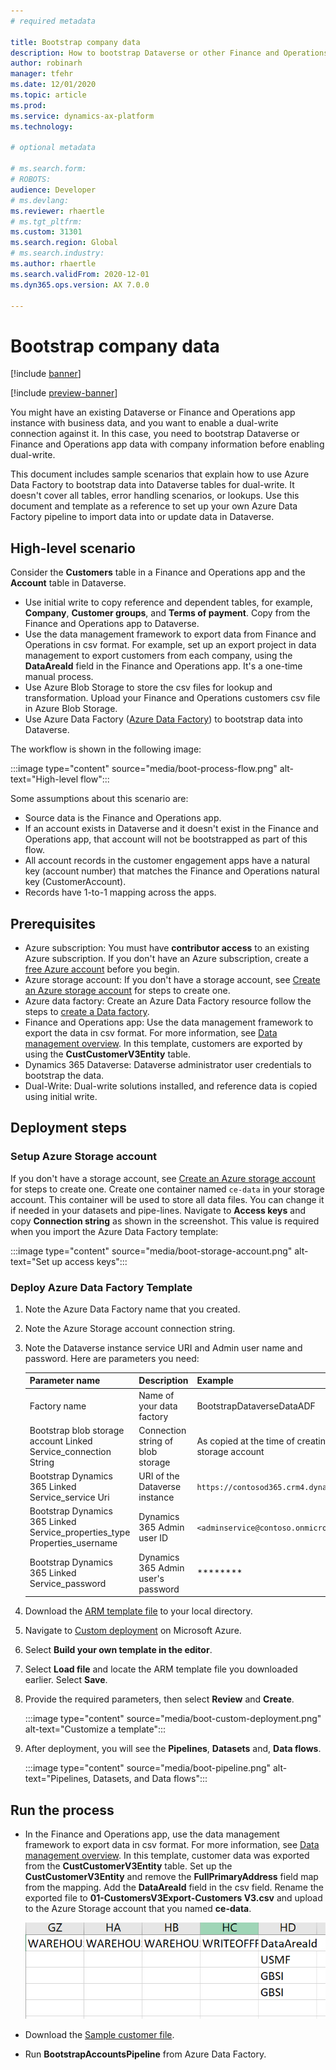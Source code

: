 ```yaml
---
# required metadata

title: Bootstrap company data
description: How to bootstrap Dataverse or other Finance and Operations app data with company information before enabling dual-write connection.
author: robinarh
manager: tfehr
ms.date: 12/01/2020
ms.topic: article
ms.prod: 
ms.service: dynamics-ax-platform
ms.technology: 

# optional metadata

# ms.search.form: 
# ROBOTS: 
audience: Developer
# ms.devlang: 
ms.reviewer: rhaertle
# ms.tgt_pltfrm: 
ms.custom: 31301
ms.search.region: Global
# ms.search.industry: 
ms.author: rhaertle
ms.search.validFrom: 2020-12-01
ms.dyn365.ops.version: AX 7.0.0

---
```


# Bootstrap company data

[!include [banner](../../includes/banner.md)]

[!include [preview-banner](../../includes/preview-banner.md)]

You might have an existing Dataverse or Finance and Operations app instance with business data, and you want to enable a dual-write connection against it. In this case, you need to bootstrap Dataverse or Finance and Operations app data with company information before enabling dual-write.

This document includes sample scenarios that explain how to use Azure Data Factory to bootstrap data into Dataverse tables for dual-write. It doesn't cover all tables, error handling scenarios, or lookups. Use this document and template as a reference to set up your own Azure Data Factory pipeline to import data into or update data in Dataverse.

## High-level scenario

Consider the **Customers** table in a Finance and Operations app and the **Account** table in Dataverse.

- Use initial write to copy reference and dependent tables, for example, **Company**, **Customer groups**, and **Terms of payment**. Copy from the Finance and Operations app to Dataverse.
- Use the data management framework to export data from Finance and Operations in csv format. For example, set up an export project in data management to export customers from each company, using the **DataAreaId** field in the Finance and Operations app. It's a one-time manual process.
- Use Azure Blob Storage to store the csv files for lookup and transformation. Upload your Finance and Operations customers csv file in Azure Blob Storage.
- Use Azure Data Factory ([Azure Data Factory](https://docs.microsoft.com/azure/data-factory/introduction)) to bootstrap data into Dataverse.

The workflow is shown in the following image:

:::image type="content" source="media/boot-process-flow.png" alt-text="High-level flow":::

Some assumptions about this scenario are:

- Source data is the Finance and Operations app.
- If an account exists in Dataverse and it doesn't exist in the Finance and Operations app, that account will not be bootstrapped as part of this flow.
- All account records in the customer engagement apps have a natural key (account number) that matches the Finance and Operations natural key (CustomerAccount).
- Records have 1-to-1 mapping across the apps.

## Prerequisites

- Azure subscription: You must have **contributor access** to an existing Azure subscription. If you don\'t have an Azure subscription, create a [free Azure account](https://azure.microsoft.com/en-us/free/) before you begin.
- Azure storage account: If you don\'t have a storage account, see [Create an Azure storage account](https://docs.microsoft.com/azure/storage/common/storage-account-create?tabs=azure-portal#create-a-storage-account) for steps to create one.
- Azure data factory: Create an Azure Data Factory resource follow the steps to [create a Data factory](https://docs.microsoft.com/azure/data-factory/tutorial-copy-data-portal#create-a-data-factory).
- Finance and Operations app: Use the data management framework to export the data in csv format. For more information, see [Data management overview](../data-entities-data-packages.md). In this template, customers are exported by using the **CustCustomerV3Entity** table.
- Dynamics 365 Dataverse: Dataverse administrator user credentials to bootstrap the data.
- Dual-Write: Dual-write solutions installed, and reference data is copied using initial write.

## Deployment steps

### Setup Azure Storage account

If you don\'t have a storage account, see [Create an Azure storage account](https://docs.microsoft.com/azure/storage/common/storage-account-create?tabs=azure-portal#create-a-storage-account) for steps to create one. Create one container named `ce-data` in your storage account. This container will be used to store all data files. You can change it if needed in your datasets and pipe-lines. Navigate to **Access keys** and copy **Connection string** as shown in the screenshot. This value is required when you import the Azure Data Factory template:

:::image type="content" source="media/boot-storage-account.png" alt-text="Set up access keys":::

### Deploy Azure Data Factory Template

1. Note the Azure Data Factory name that you created.
2. Note the Azure Storage account connection string.
3. Note the Dataverse instance service URI and Admin user name and password.
    Here are parameters you need:

    | Parameter name | Description | Example |
    |---|---|---|
    |Factory name | Name of your data factory   |BootstrapDataverseDataADF |
    |Bootstrap blob storage account Linked Service_connection String | Connection string of blob storage |As copied at the time of creating storage account |
    |Bootstrap Dynamics 365 Linked Service_service Uri | URI of the Dataverse instance |`https://contosod365.crm4.dynamics.com` |
    |Bootstrap Dynamics 365 Linked Service_properties_type Properties_username | Dynamics 365 Admin user ID | `<adminservice@contoso.onmicrosot.com>` |  
    |Bootstrap Dynamics 365 Linked Service_password | Dynamics 365 Admin user's password | \*\*\*\*\*\*\*\* | 

4. Download the [ARM template file](https://github.com/microsoft/Dynamics-365-FastTrack-Implementation-Assets/blob/master/Dual-write/Bootstrapping/arm_template.json) to your local directory.
5. Navigate to [Custom deployment](https://ms.portal.azure.com/#create/Microsoft.Template) on Microsoft Azure.
6. Select **Build your own template in the editor**.
7. Select **Load file** and locate the ARM template file you downloaded earlier. Select **Save**.
8. Provide the required parameters, then select **Review** and **Create**.

    :::image type="content" source="media/boot-custom-deployment.png" alt-text="Customize a template":::

9. After deployment, you will see the **Pipelines**, **Datasets** and, **Data flows**.

    :::image type="content" source="media/boot-pipeline.png" alt-text="Pipelines, Datasets, and Data flows":::

## Run the process

- In the Finance and Operations app, use the data management framework to export data in csv format. For more information, see [Data management overview](../data-entities-data-packages.md). In this template, customer data was exported from the **CustCustomerV3Entity** table. Set up the **CustCustomerV3Entity** and remove the **FullPrimaryAddress** field map from the mapping. Add the **DataAreaId** field in the csv field. Rename the exported file to **01-CustomersV3Export-Customers V3.csv** and upload to the Azure Storage account that you named **ce-data**.

    ![Finance and OperationsCustomerFileImage](media/boot-customer-file.png)

- Download the [Sample customer file](https://github.com/microsoft/Dynamics-365-FastTrack-Implementation-Assets/blob/master/Dual-write/Bootstrapping/01-CustomersV3Export-Customers%20V3.csv).
- Run **BootstrapAccountsPipeline** from Azure Data Factory.
